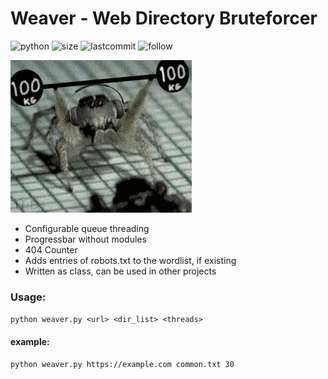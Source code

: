 # Weaver - Web Directory Bruteforcer
![python](https://img.shields.io/pypi/pyversions/Django.svg)
![size](https://img.shields.io/github/size/ak-wa/weaver/weaver.py.svg)
![lastcommit](https://img.shields.io/github/last-commit/ak-wa/weaver.svg)
![follow](https://img.shields.io/github/followers/ak-wa.svg?label=Follow&style=social)

![](spider.gif)

* Configurable queue threading
* Progressbar without modules
* 404 Counter
* Adds entries of robots.txt to the wordlist, if existing
* Written as class, can be used in other projects

### Usage:
`python weaver.py <url> <dir_list> <threads>`  
#### example:  
`python weaver.py https://example.com common.txt 30`
